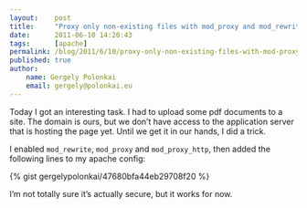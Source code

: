 ```yaml
---
layout:    post
title:     "Proxy only non-existing files with mod_proxy and mod_rewrite"
date:      2011-06-10 14:20:43
tags:      [apache]
permalink: /blog/2011/6/10/proxy-only-non-existing-files-with-mod-proxy-and-mod-rewrite
published: true
author:
    name: Gergely Polonkai
    email: gergely@polonkai.eu
---
```


Today I got an interesting task. I had to upload some pdf documents to a site.
The domain is ours, but we don’t have access to the application server that is
hosting the page yet. Until we get it in our hands, I did a trick.

I enabled `mod_rewrite`, `mod_proxy` and `mod_proxy_http`, then added the following
lines to my apache config:

{% gist gergelypolonkai/47680bfa44eb29708f20 %}

I’m not totally sure it’s actually secure, but it works for now.
